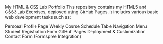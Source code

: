 My HTML & CSS Lab Portfolio
This repository contains my HTML5 and CSS3 Lab Exercises, deployed using GitHub Pages.
It includes various basic web development tasks such as:

Personal Profile Page
Weekly Course Schedule Table
Navigation Menu
Student Registration Form
GitHub Pages Deployment & Customization
Contact Form (Formspree Integration)

